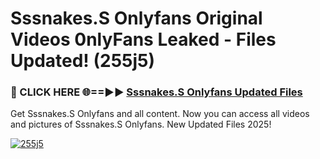 # Sssnakes.S Onlyfans Original Videos 0nlyFans Leaked - Files Updated! (255j5)

<h3>🔴 CLICK HERE 🌐==►► <a href="https://tinyurl.com/2m67pmp6" rel="nofollow">Sssnakes.S Onlyfans Updated Files</a></h3>

Get Sssnakes.S Onlyfans and all content. Now you can access all videos and pictures of Sssnakes.S Onlyfans. New Updated Files 2025!

[![255j5](https://i.imgur.com/H4QAA4z.gif)](https://tinyurl.com/2m67pmp6)